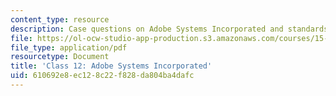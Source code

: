 ```yaml
---
content_type: resource
description: Case questions on Adobe Systems Incorporated and standards battles.
file: https://ol-ocw-studio-app-production.s3.amazonaws.com/courses/15-965-technology-strategy-for-system-design-and-management-spring-2009/610692e8ec128c22f828da804ba4dafc_MIT15_965S09_case12.pdf
file_type: application/pdf
resourcetype: Document
title: 'Class 12: Adobe Systems Incorporated'
uid: 610692e8-ec12-8c22-f828-da804ba4dafc
---
```

